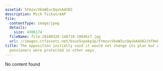 ```yaml
---
assetid: 5YmzvcVboWIucQqskA4U82
description: Mick Tsikas/AAP
file:
  contentType: image/jpeg
  details:
    size: 4306174
  fileName: file-20180326-148710-1064hz7.jpg
  url: //images.ctfassets.net/bsux5spekp1p/5YmzvcVboWIucQqskA4U82/bf0eb670de0717a62eef480a0d3f91b1/file-20180326-148710-1064hz7.jpg
title: The opposition initially said it would not change its plan but would ensure
  pensioners were protected in other ways.
---
```

No content found